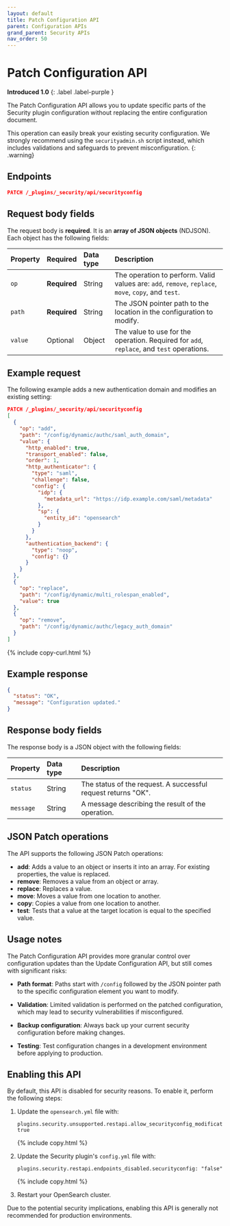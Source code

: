 ```yaml
---
layout: default
title: Patch Configuration API
parent: Configuration APIs
grand_parent: Security APIs
nav_order: 50
---
```


# Patch Configuration API
**Introduced 1.0**
{: .label .label-purple }

The Patch Configuration API allows you to update specific parts of the Security plugin configuration without replacing the entire configuration document. 

This operation can easily break your existing security configuration. We strongly recommend using the `securityadmin.sh` script instead, which includes validations and safeguards to prevent misconfiguration.
{: .warning}

<!-- spec_insert_start
api: security.patch_configuration
component: endpoints
-->
## Endpoints
```json
PATCH /_plugins/_security/api/securityconfig
```
<!-- spec_insert_end -->

## Request body fields

The request body is **required**. It is an **array of JSON objects** (NDJSON). Each object has the following fields:

| Property | Required | Data type | Description |
| :--- | :--- | :--- | :--- |
| `op` | **Required** | String | The operation to perform. Valid values are: `add`, `remove`, `replace`, `move`, `copy`, and `test`. |
| `path` | **Required** | String | The JSON pointer path to the location in the configuration to modify. |
| `value` | Optional | Object | The value to use for the operation. Required for `add`, `replace`, and `test` operations. |

## Example request

The following example adds a new authentication domain and modifies an existing setting:

```json
PATCH /_plugins/_security/api/securityconfig
[
  {
    "op": "add",
    "path": "/config/dynamic/authc/saml_auth_domain",
    "value": {
      "http_enabled": true,
      "transport_enabled": false,
      "order": 1,
      "http_authenticator": {
        "type": "saml",
        "challenge": false,
        "config": {
          "idp": {
            "metadata_url": "https://idp.example.com/saml/metadata"
          },
          "sp": {
            "entity_id": "opensearch"
          }
        }
      },
      "authentication_backend": {
        "type": "noop",
        "config": {}
      }
    }
  },
  {
    "op": "replace",
    "path": "/config/dynamic/multi_rolespan_enabled",
    "value": true
  },
  {
    "op": "remove",
    "path": "/config/dynamic/authc/legacy_auth_domain"
  }
]
```
{% include copy-curl.html %}

## Example response

```json
{
  "status": "OK",
  "message": "Configuration updated."
}
```

## Response body fields

The response body is a JSON object with the following fields:

| Property | Data type | Description |
| :--- | :--- | :--- |
| `status` | String | The status of the request. A successful request returns "OK". |
| `message` | String | A message describing the result of the operation. |

## JSON Patch operations

The API supports the following JSON Patch operations:

- **add**: Adds a value to an object or inserts it into an array. For existing properties, the value is replaced.
- **remove**: Removes a value from an object or array.
- **replace**: Replaces a value. 
- **move**: Moves a value from one location to another.
- **copy**: Copies a value from one location to another.
- **test**: Tests that a value at the target location is equal to the specified value.

## Usage notes

The Patch Configuration API provides more granular control over configuration updates than the Update Configuration API, but still comes with significant risks:

- **Path format**: Paths start with `/config` followed by the JSON pointer path to the specific configuration element you want to modify.

- **Validation**: Limited validation is performed on the patched configuration, which may lead to security vulnerabilities if misconfigured.

- **Backup configuration**: Always back up your current security configuration before making changes.

- **Testing**: Test configuration changes in a development environment before applying to production.

## Enabling this API

By default, this API is disabled for security reasons. To enable it, perform the following steps:

1. Update the `opensearch.yml` file with:

   ```
   plugins.security.unsupported.restapi.allow_securityconfig_modification: true
   ```
   {% include copy.html %}

2. Update the Security plugin's `config.yml` file with:

   ```
   plugins.security.restapi.endpoints_disabled.securityconfig: "false"
   ```
   {% include copy.html %}

3. Restart your OpenSearch cluster.

Due to the potential security implications, enabling this API is generally not recommended for production environments.